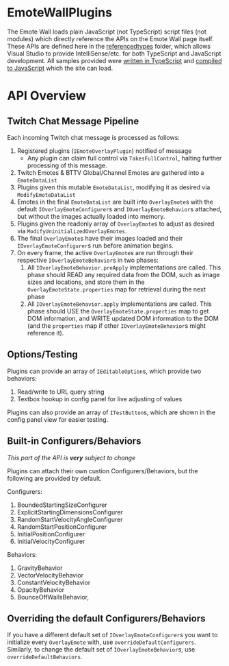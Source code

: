 # EmoteWallPlugins

The Emote Wall loads plain JavaScript (not TypeScript) script files (not modules) which directly reference the APIs on the Emote Wall page itself. These APIs are defined here in the [referencedtypes](referencedtypes) folder, which allows Visual Studio to provide IntelliSense/etc. for both TypeScript and JavaScript development. All samples provided were [written in TypeScript](ts_source) and [compiled to JavaScript](js_generated) which the site can load.

# API Overview

## Twitch Chat Message Pipeline

Each incoming Twitch chat message is processed as follows:

1. Registered plugins (`IEmoteOverlayPlugin`) notified of message
    - Any plugin can claim full control via `TakesFullControl`, halting further processing of this message.
2. Twitch Emotes & BTTV Global/Channel Emotes are gathered into a `EmoteDataList`
3. Plugins given this mutable `EmoteDataList`, modifying it as desired via `ModifyEmoteDataList`
4. Emotes in the final `EmoteDataList` are built into `OverlayEmote`s with the default `IOverlayEmoteConfigurer`s and `IOverlayEmoteBehavior`s attached, but without the images actually loaded into memory.
5. Plugins given the readonly array of `OverlayEmote`s to adjust as desired via `ModifyUninitializedOverlayEmotes`.
6. The final `OverlayEmote`s have their images loaded and their `IOverlayEmoteConfigurer`s run before animation begins.
7. On every frame, the active `OverlayEmote`s are run through their respective `IOverlayEmoteBehavior`s in two phases:
    1. All `IOverlayEmoteBehavior.preApply` implementations are called. This phase should READ any required data from the DOM, such as image sizes and locations, and store them in the `OverlayEmoteState.properties` map for retrieval during the next phase
    2. All `IOverlayEmoteBehavior.apply` implementations are called. This phase should USE the `OverlayEmoteState.properties` map to get DOM information, and WRITE updated DOM information to the DOM (and the `properties` map if other `IOverlayEmoteBehavior`s might reference it).

## Options/Testing

Plugins can provide an array of `IEditableOption`s, which provide two behaviors:

1. Read/write to URL query string
2. Textbox hookup in config panel for live adjusting of values

Plugins can also provide an array of `ITestButton`s, which are shown in the config panel view for easier testing.

## Built-in Configurers/Behaviors

*This part of the API is **very** subject to change*

Plugins can attach their own custion Configurers/Behaviors, but the following are provided by default.

Configurers:

1. BoundedStartingSizeConfigurer
2. ExplicitStartingDimensionsConfigurer
3. RandomStartVelocityAngleConfigurer
4. RandomStartPositionConfigurer
5. InitialPositionConfigurer
6. InitialVelocityConfigurer

Behaviors:

1. GravityBehavior
2. VectorVelocityBehavior
3. ConstantVelocityBehavior
4. OpacityBehavior
5. BounceOffWallsBehavior,


## Overriding the default Configurers/Behaviors

If you have a different default set of `IOverlayEmoteConfigurer`s you want to initialize every `OverlayEmote` with, use `overrideDefaultConfigurers`. Similarly, to change the default set of `IOverlayEmoteBehavior`s, use `overrideDefaultBehaviors`.